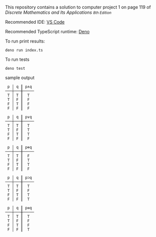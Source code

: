 This repository contains a solution to computer project 1 on page 119 of *Discrete Mathematics and Its Applications
<small>8th Edition</small>*

Recommended IDE: [VS Code](https://code.visualstudio.com/)

Recommended TypeScript runtime: [Deno](https://deno.land/)

To run print results:
```
deno run index.ts
```

To run tests
```
deno test
```

sample output
```
 p │ q ║ p∧q
───┼───╫─────
 T │ T ║  T
 T │ F ║  F
 F │ T ║  F
 F │ F ║  F

 p │ q ║ p∨q
───┼───╫─────
 T │ T ║  T
 T │ F ║  T
 F │ T ║  T
 F │ F ║  F

 p │ q ║ p⊕q
───┼───╫─────
 T │ T ║  F
 T │ F ║  T
 F │ T ║  T
 F │ F ║  F

 p │ q ║ p⊃q
───┼───╫─────
 T │ T ║  T
 T │ F ║  F
 F │ T ║  T
 F │ F ║  T

 p │ q ║ p≡q
───┼───╫─────
 T │ T ║  T
 T │ F ║  F
 F │ T ║  F
 F │ F ║  T
 ```